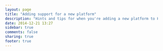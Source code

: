 ```yaml
---
layout: page
title: "Adding support for a new platform"
description: "Hints and tips for when you're adding a new platform to Home Assistant."
date: 2014-12-21 13:27
sidebar: true
comments: false
sharing: true
footer: true
---
```


<script>
window.location = 'https://developers.home-assistant.io/docs/en/creating_platform_index.html';
</script>